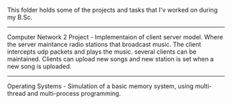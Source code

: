 This folder holds some of the projects and tasks that I'v worked on during my B.Sc.

------------------------------------------------------------------------------------------------------------------------------------------
Computer Network 2 Project - Implementaion of client server model. Where the server maintance radio stations that broadcast music. The client intercepts udp packets and plays the music.
several clients can be maintained. Clients can upload new songs and new station is set when a new song is uploaded.

------------------------------------------------------------------------------------------------------------------------------------------
Operating Systems - Simulation of a basic memory system, using multi-thread and multi-process programming.
